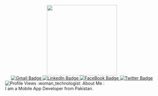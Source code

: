 <!--### Hi there 👋
**AdeenaLathiya/AdeenaLathiya** is a ✨ _special_ ✨ repository because its `README.md` (this file) appears on your GitHub profile.

Here are some ideas to get you started:

- 🔭 I’m currently working on ...
- 🌱 I’m currently learning ...
- 👯 I’m looking to collaborate on ...
- 🤔 I’m looking for help with ...
- 💬 Ask me about ...
- 📫 How to reach me: ...
- 😄 Pronouns: ...
- ⚡ Fun fact: ...
-->
<div id="header" align="center">
  <img src="https://media.giphy.com/media/L1R1tvI9svkIWwpVYr/giphy.gif" width="230"/>
  <div id="badges">
    <a href="mailto:adeenalathiya@gmail.com">
      <img src="https://img.shields.io/badge/Gmail-D14836?style=for-the-badge&logo=gmail&logoColor=white" alt="Gmail Badge"/>
    </a>
    <a href="https://www.linkedin.com/in/adeena-lathiya-297984195/"> 
      <img src="https://img.shields.io/badge/LinkedIn-0077B5?style=for-the-badge&logo=linkedin&logoColor=white" alt="LinkedIn Badge"/>
    </a>
    <a href="https://www.facebook.com/adeena.lathiya.92/"> 
      <img src="https://img.shields.io/badge/Facebook-1877F2?style=for-the-badge&logo=facebook&logoColor=white" alt="FaceBook Badge"/>
    </a>
    <a href="https://twitter.com/AdeenaLathiya"> 
      <img src="https://img.shields.io/badge/Twitter-1DA1F2?style=for-the-badge&logo=twitter&logoColor=white" alt="Twitter Badge"/>
    </a>
  </div>
</div>
<img src="https://komarev.com/ghpvc/?username=AdeenaLathiya&style=flat-square&color=yellow" alt="Profile Views"/>
:woman_technologist: About Me :
<div align="row">
 I am a Mobile App Developer from Pakistan.
</div>
<!-- - :telescope: I’m working as a Software Engineer and contributing to frontend and backend for building web applications and android applications.

- :seedling: Exploring Technical Content Writing.

- :zap: In my free time, I solve problems on GeeksforGeeks and read tech articles.

 - :mailbox:How to reach me: [![Linkedin Badge](https://img.shields.io/badge/-kakbar-blue?style=flat&logo=Linkedin&logoColor=white)](https://www.linkedin.com/in/adeena-lathiya-297984195/)
--> 
